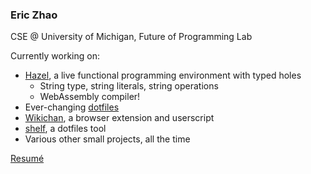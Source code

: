 ### Eric Zhao

CSE @ University of Michigan, Future of Programming Lab

Currently working on:
-   [Hazel](https://hazel.org), a live functional programming environment with typed holes
    -   String type, string literals, string operations
    -   WebAssembly compiler!
-   Ever-changing [dotfiles](https://github.com/Dophin2009/dotfiles)
-   [Wikichan](https://github.com/Dophin2009/wikichan), a browser extension and userscript
-   [shelf](https://github.com/Dophin2009/shelf), a dotfiles tool
-   Various other small projects, all the time

[Resumé](https://github.com/Dophin2009/cv/releases/download/latest/cv.pdf)
